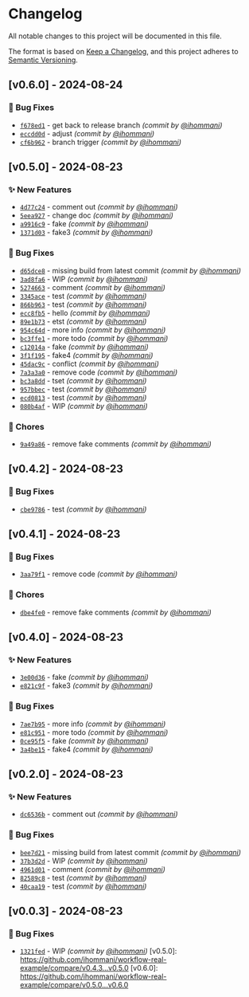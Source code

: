 # Changelog
All notable changes to this project will be documented in this file.

The format is based on [Keep a Changelog](https://keepachangelog.com/en/1.0.0/),
and this project adheres to [Semantic Versioning](https://semver.org/spec/v2.0.0.html).

## [v0.6.0] - 2024-08-24
### :bug: Bug Fixes
- [`f678ed1`](https://github.com/ihommani/workflow-real-example/commit/f678ed1ed16dc44f64c7328c1ecc24ebb2d2702d) - get back to release branch *(commit by [@ihommani](https://github.com/ihommani))*
- [`eccdd0d`](https://github.com/ihommani/workflow-real-example/commit/eccdd0da984579ec77f959d3827967d51261d739) - adjust *(commit by [@ihommani](https://github.com/ihommani))*
- [`cf6b962`](https://github.com/ihommani/workflow-real-example/commit/cf6b9628625027623bf949db4487c4d9c0157a97) - branch trigger *(commit by [@ihommani](https://github.com/ihommani))*


## [v0.5.0] - 2024-08-23
### :sparkles: New Features
- [`4d77c24`](https://github.com/ihommani/workflow-real-example/commit/4d77c243d611cbe89b9886ae3a1178937d8fee9f) - comment out *(commit by [@ihommani](https://github.com/ihommani))*
- [`5eea927`](https://github.com/ihommani/workflow-real-example/commit/5eea927041f9ecb85b6b1e49cc25950afb5fc337) - change doc *(commit by [@ihommani](https://github.com/ihommani))*
- [`a9916c9`](https://github.com/ihommani/workflow-real-example/commit/a9916c946956ea05d65c79ca163656d16d891dba) - fake *(commit by [@ihommani](https://github.com/ihommani))*
- [`1371d03`](https://github.com/ihommani/workflow-real-example/commit/1371d036c4810343e73a2ebc09a863ba44929c71) - fake3 *(commit by [@ihommani](https://github.com/ihommani))*

### :bug: Bug Fixes
- [`d65dce8`](https://github.com/ihommani/workflow-real-example/commit/d65dce8a00854d94c92058fed00e23a921eb45ad) - missing build from latest commit *(commit by [@ihommani](https://github.com/ihommani))*
- [`3ad8fa6`](https://github.com/ihommani/workflow-real-example/commit/3ad8fa6b758e5c569c511066f612879cf50a5eaa) - WIP *(commit by [@ihommani](https://github.com/ihommani))*
- [`5274663`](https://github.com/ihommani/workflow-real-example/commit/527466395e4ee3aa130af4558520b736506d7078) - comment *(commit by [@ihommani](https://github.com/ihommani))*
- [`3345ace`](https://github.com/ihommani/workflow-real-example/commit/3345ace5a7039ad6552b1140942b8fee8ca006d4) - test *(commit by [@ihommani](https://github.com/ihommani))*
- [`866b963`](https://github.com/ihommani/workflow-real-example/commit/866b96342b980e1ab29fc91d00275c3105b36141) - test *(commit by [@ihommani](https://github.com/ihommani))*
- [`ecc8fb5`](https://github.com/ihommani/workflow-real-example/commit/ecc8fb50fd7641f96e15a66cadd370197d00caef) - hello *(commit by [@ihommani](https://github.com/ihommani))*
- [`89e1b73`](https://github.com/ihommani/workflow-real-example/commit/89e1b738ea5b99504775fb4bfe243c8cdd3db377) - etst *(commit by [@ihommani](https://github.com/ihommani))*
- [`954c64d`](https://github.com/ihommani/workflow-real-example/commit/954c64dad69d1d202418c9660e510d20f7567f31) - more info *(commit by [@ihommani](https://github.com/ihommani))*
- [`bc3ffe1`](https://github.com/ihommani/workflow-real-example/commit/bc3ffe1008a526d5cb1410a9124006ed9b08fbd4) - more todo *(commit by [@ihommani](https://github.com/ihommani))*
- [`c12014a`](https://github.com/ihommani/workflow-real-example/commit/c12014af456d4d11bd2eccab8a9591b4a426c3ee) - fake *(commit by [@ihommani](https://github.com/ihommani))*
- [`3f1f195`](https://github.com/ihommani/workflow-real-example/commit/3f1f1953b1c014c3cbe1c91c5906bc6dbd914e90) - fake4 *(commit by [@ihommani](https://github.com/ihommani))*
- [`45dac9c`](https://github.com/ihommani/workflow-real-example/commit/45dac9cce59639c8bc75ce54c23840edd55eb8e9) - conflict *(commit by [@ihommani](https://github.com/ihommani))*
- [`7a3a3a0`](https://github.com/ihommani/workflow-real-example/commit/7a3a3a0d3318bc80532290a2cdaaec61790419d4) - remove code *(commit by [@ihommani](https://github.com/ihommani))*
- [`bc3a8dd`](https://github.com/ihommani/workflow-real-example/commit/bc3a8dd010da57de64dd11f2e981f6116713906e) - tset *(commit by [@ihommani](https://github.com/ihommani))*
- [`957bbec`](https://github.com/ihommani/workflow-real-example/commit/957bbec3aff53c968eca23c1ab2b1d365d483575) - test *(commit by [@ihommani](https://github.com/ihommani))*
- [`ecd0813`](https://github.com/ihommani/workflow-real-example/commit/ecd08135ea63c9d73776b564690c148557cd5d20) - test *(commit by [@ihommani](https://github.com/ihommani))*
- [`080b4af`](https://github.com/ihommani/workflow-real-example/commit/080b4af900804a6ec40897d6a3099204474a5c7b) - WIP *(commit by [@ihommani](https://github.com/ihommani))*

### :wrench: Chores
- [`9a49a86`](https://github.com/ihommani/workflow-real-example/commit/9a49a863f7c1a3666640caf5e18ac383b15a9821) - remove fake comments *(commit by [@ihommani](https://github.com/ihommani))*


## [v0.4.2] - 2024-08-23
### :bug: Bug Fixes
- [`cbe9786`](https://github.com/ihommani/workflow-real-example/commit/cbe97869e1064bb09ec746a7ff3e1c0495f0e567) - test *(commit by [@ihommani](https://github.com/ihommani))*


## [v0.4.1] - 2024-08-23
### :bug: Bug Fixes
- [`3aa79f1`](https://github.com/ihommani/workflow-real-example/commit/3aa79f11eca32848ef3e73bf1ba32c52ebaeeec2) - remove code *(commit by [@ihommani](https://github.com/ihommani))*

### :wrench: Chores
- [`dbe4fe0`](https://github.com/ihommani/workflow-real-example/commit/dbe4fe0d6f65d833af27295b1c0d0c799f4fde81) - remove fake comments *(commit by [@ihommani](https://github.com/ihommani))*


## [v0.4.0] - 2024-08-23
### :sparkles: New Features
- [`3e00d36`](https://github.com/ihommani/workflow-real-example/commit/3e00d36ae26351e6861da8dd86c89d8fb44eb80f) - fake *(commit by [@ihommani](https://github.com/ihommani))*
- [`e821c9f`](https://github.com/ihommani/workflow-real-example/commit/e821c9fdf2260ae2bba4e1b058f22db4be24e1a2) - fake3 *(commit by [@ihommani](https://github.com/ihommani))*

### :bug: Bug Fixes
- [`7ae7b95`](https://github.com/ihommani/workflow-real-example/commit/7ae7b95d967c4b473c50f8d0d438f64beca433b9) - more info *(commit by [@ihommani](https://github.com/ihommani))*
- [`e81c951`](https://github.com/ihommani/workflow-real-example/commit/e81c951bc6d7b0fa821c2f719cafcb82cd566853) - more todo *(commit by [@ihommani](https://github.com/ihommani))*
- [`0ce95f5`](https://github.com/ihommani/workflow-real-example/commit/0ce95f57c205850c1ad6f876ac0b8ecb3d752d7d) - fake *(commit by [@ihommani](https://github.com/ihommani))*
- [`3a4be15`](https://github.com/ihommani/workflow-real-example/commit/3a4be15b2946572db0ea6b983d2cb1564c59b03b) - fake4 *(commit by [@ihommani](https://github.com/ihommani))*


## [v0.2.0] - 2024-08-23
### :sparkles: New Features
- [`dc6536b`](https://github.com/ihommani/workflow-real-example/commit/dc6536bf188539d761c7b789a6c37f28e88a2e6c) - comment out *(commit by [@ihommani](https://github.com/ihommani))*

### :bug: Bug Fixes
- [`bee7d21`](https://github.com/ihommani/workflow-real-example/commit/bee7d215de06f15bc8999d65681235977e96ccc8) - missing build from latest commit *(commit by [@ihommani](https://github.com/ihommani))*
- [`37b3d2d`](https://github.com/ihommani/workflow-real-example/commit/37b3d2d97214d2e25da81fa3631cb09e9d2fca20) - WIP *(commit by [@ihommani](https://github.com/ihommani))*
- [`4961d01`](https://github.com/ihommani/workflow-real-example/commit/4961d01b376b910a867a3ef42555566e4fb6ebf1) - comment *(commit by [@ihommani](https://github.com/ihommani))*
- [`82589c8`](https://github.com/ihommani/workflow-real-example/commit/82589c868d7ea15d41aadebebe0a04cd85858c36) - test *(commit by [@ihommani](https://github.com/ihommani))*
- [`40caa19`](https://github.com/ihommani/workflow-real-example/commit/40caa19c284416ed36ce01fcfc36f810ee437088) - test *(commit by [@ihommani](https://github.com/ihommani))*


## [v0.0.3] - 2024-08-23
### :bug: Bug Fixes
- [`1321fed`](https://github.com/ihommani/workflow-real-example/commit/1321fedbb9032679831a7f3dfd3ed0cc36e5a302) - WIP *(commit by [@ihommani](https://github.com/ihommani))*
[v0.5.0]: https://github.com/ihommani/workflow-real-example/compare/v0.4.3...v0.5.0
[v0.6.0]: https://github.com/ihommani/workflow-real-example/compare/v0.5.0...v0.6.0
